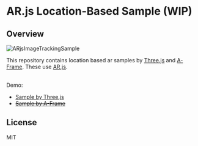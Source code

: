 # AR.js Location-Based Sample (WIP)
## Overview
![ARjsImageTrackingSample](https://user-images.githubusercontent.com/9309605/113677338-6ece4600-96f8-11eb-953d-2d1dea781d3b.jpg)
<br>

This repository contains location based ar samples by [Three.js](https://threejs.org/) and [A-Frame](https://aframe.io/). These use [AR.js](https://github.com/AR-js-org/AR.js).
<br>
<br>

Demo:
- [Sample by Three.js](https://followthedarkside.github.io/arjs-location-based-sample/three/)
- ~~[Sample by A-Frame](https://followthedarkside.github.io/arjs-location-based-sample/aframe/)~~

## License
MIT